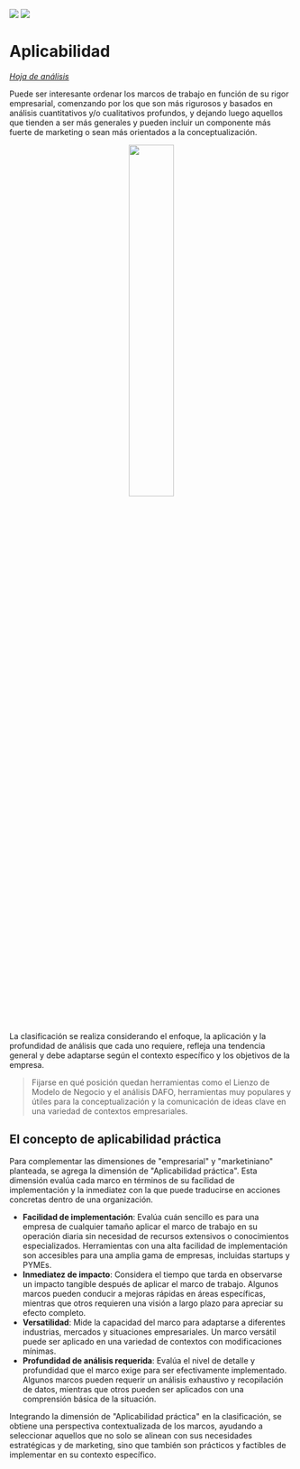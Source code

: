 [![](https://img.shields.io/badge/-Tabla_de_contenidos-000?style=flat&logo=Emlakjet&logoColor=red)](../README.md)
[![](https://img.shields.io/badge/-Inicio%20de%20cap%C3%ADtulo-000?style=flat&logo=Acclaim&logoColor=red)](README.md)

# Aplicabilidad

*[Hoja de análisis](https://docs.google.com/spreadsheets/d/1v7f3ir2PGQAOVarcQ9QgSPiH26DJTFrJDtRCoGRsGe4/edit?usp=sharing)*

Puede ser interesante ordenar los marcos de trabajo en función de su rigor empresarial, comenzando por los que son más rigurosos y basados en análisis cuantitativos y/o cualitativos profundos, y dejando luego aquellos que tienden a ser más generales y pueden incluir un componente más fuerte de marketing o sean más orientados a la conceptualización.

<div align=center>

<img src="../../images/mkt-empVSaplicabilidad.png" width=40%>

</div>

La clasificación se realiza considerando el enfoque, la aplicación y la profundidad de análisis que cada uno requiere, refleja una tendencia general y debe adaptarse según el contexto específico y los objetivos de la empresa.

> Fijarse en qué posición quedan herramientas como el Lienzo de Modelo de Negocio y el análisis DAFO, herramientas muy populares y útiles para la conceptualización y la comunicación de ideas clave en una variedad de contextos empresariales.

## El concepto de aplicabilidad práctica

Para complementar las dimensiones de "empresarial" y "marketiniano" planteada, se agrega la dimensión de "Aplicabilidad práctica". Esta dimensión evalúa cada marco en términos de su facilidad de implementación y la inmediatez con la que puede traducirse en acciones concretas dentro de una organización.

- **Facilidad de implementación**: Evalúa cuán sencillo es para una empresa de cualquier tamaño aplicar el marco de trabajo en su operación diaria sin necesidad de recursos extensivos o conocimientos especializados. Herramientas con una alta facilidad de implementación son accesibles para una amplia gama de empresas, incluidas startups y PYMEs.
- **Inmediatez de impacto**: Considera el tiempo que tarda en observarse un impacto tangible después de aplicar el marco de trabajo. Algunos marcos pueden conducir a mejoras rápidas en áreas específicas, mientras que otros requieren una visión a largo plazo para apreciar su efecto completo.
- **Versatilidad**: Mide la capacidad del marco para adaptarse a diferentes industrias, mercados y situaciones empresariales. Un marco versátil puede ser aplicado en una variedad de contextos con modificaciones mínimas.
- **Profundidad de análisis requerida**: Evalúa el nivel de detalle y profundidad que el marco exige para ser efectivamente implementado. Algunos marcos pueden requerir un análisis exhaustivo y recopilación de datos, mientras que otros pueden ser aplicados con una comprensión básica de la situación.

Integrando la dimensión de "Aplicabilidad práctica" en la clasificación, se obtiene una perspectiva contextualizada de los marcos, ayudando a seleccionar aquellos que no solo se alinean con sus necesidades estratégicas y de marketing, sino que también son prácticos y factibles de implementar en su contexto específico.
